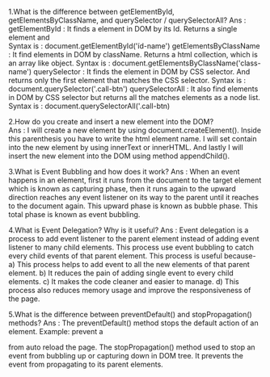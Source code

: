 1.What is the difference between getElementById, getElementsByClassName, and querySelector / querySelectorAll?
Ans :   
getElementById : It finds a element in DOM by its Id. Returns a single element and        
Syntax is : document.getElementById('íd-name')
getElementsByClassName : It find elements in DOM by className. Returns a html collection,
which is  an array like object.
Syntax is : document.getElementsByClassName('class-name')
querySelector : It finds the element in DOM by CSS selector. And returns only the first 
element that matches the CSS selector.
Syntax is : document.querySelector('.call-btn')
querySelectorAll : It also find elements in DOM by CSS selector but returns all the matches          elements as a node list.
Syntax is : document.querySelectorAll('.call-btn)

2.How do you create and insert a new element into the DOM?      
Ans : I will create a new element by using document.createElement(). Inside this parenthesis you have to write the html element name.
I will set contain into the new element by using innerText or innerHTML.
And lastly I will insert the new element into the DOM using method appendChild().

3.What is Event Bubbling and how does it work?
Ans : When an event happens in an element, first it runs from the document to the target element which is known as capturing phase, then it runs again to the upward direction reaches any event listener on its way to the parent until it reaches to the document again. This upward phase is known as bubble phase. This total phase is known as event bubbling.

4.What is Event Delegation? Why is it useful?
Ans : Event delegation is a process to add event listener to the parent element instead of adding  event listener to many child elements. This process use event bubbling to catch every child events of that parent element.
This process is useful because-
a) This process helps to add event to all the new elements of that parent element.
b) It reduces the pain of adding single event to every child elements.
c) It makes the code cleaner and easier to manage.
d) This process also reduces memory usage and improve the responsiveness of the page.

5.What is the difference between preventDefault() and stopPropagation() methods?
Ans : The preventDefault() method stops the default action of an element. Example: prevent a <form> from auto reload the page.
The stopPropagation() method used to stop an event from bubbling up or capturing down in DOM tree. It prevents the event from propagating to its parent elements. 
